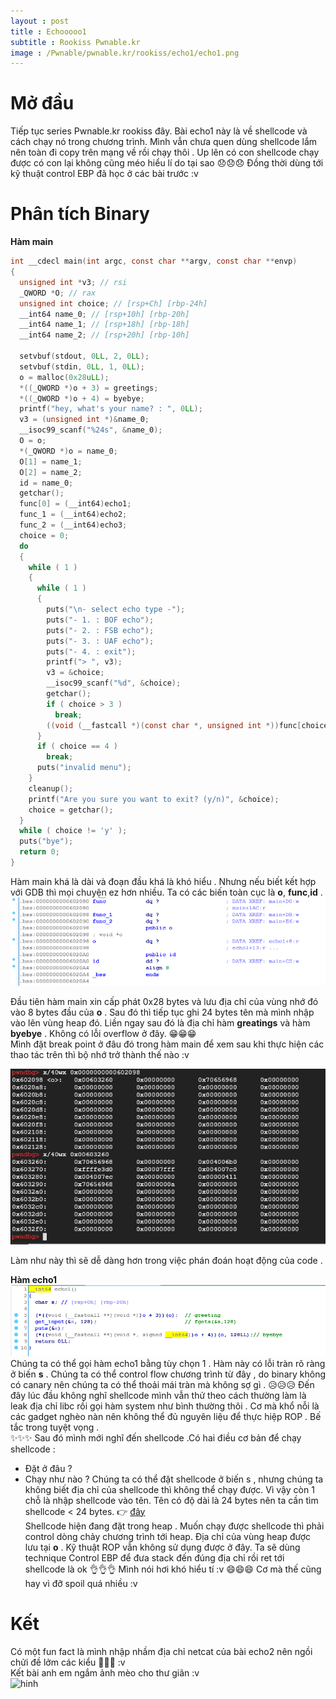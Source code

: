 ```yaml
---
layout : post 
title : Echooooo1 
subtitle : Rookiss Pwnable.kr  
image : /Pwnable/pwnable.kr/rookiss/echo1/echo1.png  
--- 
```


# Mở đầu
Tiếp tục series Pwnable.kr rookiss đây. Bài echo1 này là về shellcode và cách chạy nó trong chương trình. Mình vẫn chưa quen dùng shellcode lắm nên toàn đi copy trên mạng về rồi chạy thôi . Up lên có con shellcode chạy được có con lại không cũng méo hiểu lí do tại sao  😞😞😞 Đồng thời dùng tới kỹ thuật control EBP đã học ở các bài trước :v 

# Phân tích Binary  
**Hàm main**
```c
int __cdecl main(int argc, const char **argv, const char **envp)
{
  unsigned int *v3; // rsi
  _QWORD *O; // rax
  unsigned int choice; // [rsp+Ch] [rbp-24h]
  __int64 name_0; // [rsp+10h] [rbp-20h]
  __int64 name_1; // [rsp+18h] [rbp-18h]
  __int64 name_2; // [rsp+20h] [rbp-10h]

  setvbuf(stdout, 0LL, 2, 0LL);
  setvbuf(stdin, 0LL, 1, 0LL);
  o = malloc(0x28uLL);
  *((_QWORD *)o + 3) = greetings;
  *((_QWORD *)o + 4) = byebye;
  printf("hey, what's your name? : ", 0LL);
  v3 = (unsigned int *)&name_0;
  __isoc99_scanf("%24s", &name_0);
  O = o;
  *(_QWORD *)o = name_0;
  O[1] = name_1;
  O[2] = name_2;
  id = name_0;
  getchar();
  func[0] = (__int64)echo1;
  func_1 = (__int64)echo2;
  func_2 = (__int64)echo3;
  choice = 0;
  do
  {
    while ( 1 )
    {
      while ( 1 )
      {
        puts("\n- select echo type -");
        puts("- 1. : BOF echo");
        puts("- 2. : FSB echo");
        puts("- 3. : UAF echo");
        puts("- 4. : exit");
        printf("> ", v3);
        v3 = &choice;
        __isoc99_scanf("%d", &choice);
        getchar();
        if ( choice > 3 )
          break;
        ((void (__fastcall *)(const char *, unsigned int *))func[choice - 1])("%d", &choice);
      }
      if ( choice == 4 )
        break;
      puts("invalid menu");
    }
    cleanup();
    printf("Are you sure you want to exit? (y/n)", &choice);
    choice = getchar();
  }
  while ( choice != 'y' );
  puts("bye");
  return 0;
}
```   
Hàm main khá là dài và đoạn đầu khá là khó hiểu . Nhưng nếu biết kết hợp với GDB thì mọi chuyện ez hơn nhiều. Ta có các biến toàn cục là **o**, **func**,**id** .   
![hinh2](/Pwnable/pwnable.kr/rookiss/echo1/hinh2.PNG)  

Đầu tiên hàm main xin cấp phát 0x28 bytes và lưu địa chỉ của vùng nhớ đó vào 8 bytes đầu của **o** . Sau đó thì tiếp tục ghi 24 bytes tên mà mình nhập vào lên vùng heap đó. Liền ngay sau đó là địa chỉ hàm **greatings** và hàm **byebye** . Không có lỗi overflow ở đây. 😁😁😁  
Mình đặt break point ở đâu đó trong hàm main để xem sau khi thực hiện các thao tác trên thì bộ nhớ trở thành thế nào :v   

![hinh3](/Pwnable/pwnable.kr/rookiss/echo1/hinh3.PNG)   

Làm như này thì sẽ dễ dàng hơn trong việc phán đoán hoạt động của code .  
  
**Hàm echo1**   
![hinh1](/Pwnable/pwnable.kr/rookiss/echo1/hinh1.PNG)  
Chúng ta có thể gọi hàm echo1 bằng tùy chọn 1 . Hàm này có lỗi tràn rõ ràng ở biến **s** . Chúng ta có thể control flow chương trình từ đây , do binary không có canary nên chúng ta có thể thoải mái tràn mà không sợ gì . 
😥😥😥 Đến đây lúc đầu không nghĩ shellcode mình vẫn thử theo cách thường làm là leak địa chỉ libc rồi gọi hàm system như bình thường thôi . Cơ mà khổ nỗi là các gadget nghèo nàn nên không thể đủ nguyên liệu để thực hiệp ROP . Bế tắc trong tuyệt vọng .   
✨✨✨ Sau đó mình mới nghĩ đến shellcode .Có hai điều cơ bản để chạy shellcode : 
 - Đặt ở đâu ? 
 - Chạy như nào ? 
Chúng ta có thể đặt shellcode ở biến s , nhưng chúng ta không biết địa chỉ của shellcode thì không thể chạy được. Vì vậy còn 1 chỗ là nhập shellcode vào tên. Tên có độ dài là 24 bytes nên ta cần tìm shellcode < 24 bytes.  👉 [đây](https://www.exploit-db.com/exploits/42179)  
Shellcode hiện đang đặt trong heap . Muốn chạy được shellcode thì phải control dòng chảy chương trình tới heap. Địa chỉ của vùng heap được lưu tại **o** . Kỹ thuật ROP vẫn không sử dụng được ở đây. Ta sẽ dùng technique Control EBP để đưa stack đến đúng địa chỉ rồi ret tới shellcode là ok 👌👌👌 Mình nói hơi khó hiểu tí :v  😄😄😄 Cơ mà thế cũng hay vì đỡ spoil quá nhiều :v  

# Kết  
Có một fun fact là mình nhập nhầm địa chỉ netcat của bài echo2 nên ngồi chửi đề lởm các kiểu 💢💢💢 :v  
Kết bài anh em ngắm ảnh mèo cho thư giãn  :v   
![hinh](https://i.ytimg.com/vi/x_9LcmVl3uU/hqdefault.jpg)  
